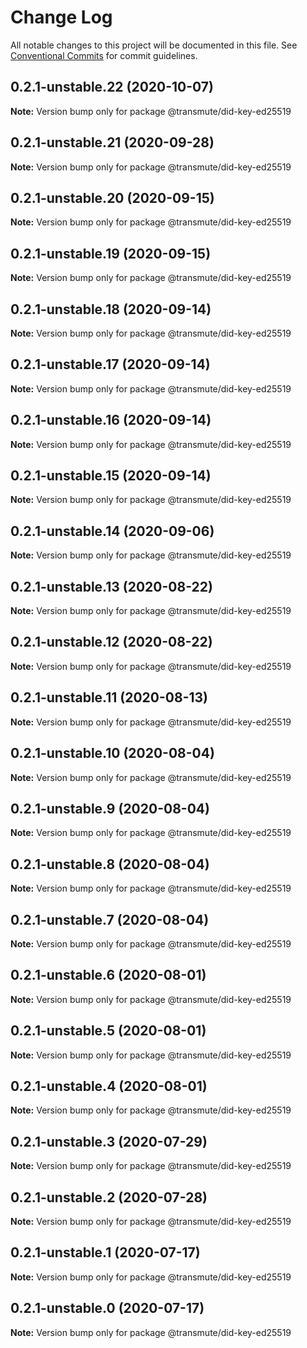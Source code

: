 # Change Log

All notable changes to this project will be documented in this file.
See [Conventional Commits](https://conventionalcommits.org) for commit guidelines.

## 0.2.1-unstable.22 (2020-10-07)

**Note:** Version bump only for package @transmute/did-key-ed25519





## 0.2.1-unstable.21 (2020-09-28)

**Note:** Version bump only for package @transmute/did-key-ed25519





## 0.2.1-unstable.20 (2020-09-15)

**Note:** Version bump only for package @transmute/did-key-ed25519





## 0.2.1-unstable.19 (2020-09-15)

**Note:** Version bump only for package @transmute/did-key-ed25519





## 0.2.1-unstable.18 (2020-09-14)

**Note:** Version bump only for package @transmute/did-key-ed25519





## 0.2.1-unstable.17 (2020-09-14)

**Note:** Version bump only for package @transmute/did-key-ed25519





## 0.2.1-unstable.16 (2020-09-14)

**Note:** Version bump only for package @transmute/did-key-ed25519





## 0.2.1-unstable.15 (2020-09-14)

**Note:** Version bump only for package @transmute/did-key-ed25519





## 0.2.1-unstable.14 (2020-09-06)

**Note:** Version bump only for package @transmute/did-key-ed25519





## 0.2.1-unstable.13 (2020-08-22)

**Note:** Version bump only for package @transmute/did-key-ed25519





## 0.2.1-unstable.12 (2020-08-22)

**Note:** Version bump only for package @transmute/did-key-ed25519





## 0.2.1-unstable.11 (2020-08-13)

**Note:** Version bump only for package @transmute/did-key-ed25519





## 0.2.1-unstable.10 (2020-08-04)

**Note:** Version bump only for package @transmute/did-key-ed25519





## 0.2.1-unstable.9 (2020-08-04)

**Note:** Version bump only for package @transmute/did-key-ed25519





## 0.2.1-unstable.8 (2020-08-04)

**Note:** Version bump only for package @transmute/did-key-ed25519





## 0.2.1-unstable.7 (2020-08-04)

**Note:** Version bump only for package @transmute/did-key-ed25519





## 0.2.1-unstable.6 (2020-08-01)

**Note:** Version bump only for package @transmute/did-key-ed25519





## 0.2.1-unstable.5 (2020-08-01)

**Note:** Version bump only for package @transmute/did-key-ed25519





## 0.2.1-unstable.4 (2020-08-01)

**Note:** Version bump only for package @transmute/did-key-ed25519





## 0.2.1-unstable.3 (2020-07-29)

**Note:** Version bump only for package @transmute/did-key-ed25519





## 0.2.1-unstable.2 (2020-07-28)

**Note:** Version bump only for package @transmute/did-key-ed25519





## 0.2.1-unstable.1 (2020-07-17)

**Note:** Version bump only for package @transmute/did-key-ed25519





## 0.2.1-unstable.0 (2020-07-17)

**Note:** Version bump only for package @transmute/did-key-ed25519
